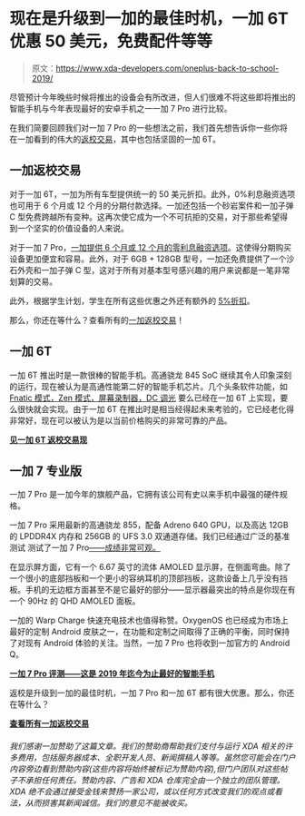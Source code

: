 # 现在是升级到一加的最佳时机，一加 6T 优惠 50 美元，免费配件等等

> 原文：<https://www.xda-developers.com/oneplus-back-to-school-2019/>

尽管预计今年晚些时候将推出的设备会有所改进，但人们很难不将这些即将推出的智能手机与今年表现最好的安卓手机之一一加 7 Pro 进行比较。

在我们简要回顾我们对一加 7 Pro 的一些想法之前，我们首先想告诉你一些你将在一加看到的伟大的[返校交易](https://onepluscom.pxf.io/c/2233363/916678/12532?subId1=UUxdaUeUpU25577&subId2=exda&u=https%3A%2F%2Fwww.oneplus.com%2Fback-to-school-2019)，其中也包括坚固的一加 6T。

## 一加返校交易

对于一加 6T，一加为所有车型提供统一的 50 美元折扣。此外，0%利息融资选项也可用于 6 个月或 12 个月的分期付款选择。一加还包括一个砂岩案件和一加子弹 C 型免费跨越所有变种。这再次使它成为一个不可抗拒的交易，对于那些希望得到一个坚实的价值设备的人来说。

对于一加 7 Pro，[一加提供 6 个月或 12 个月的零利息融资选项](https://onepluscom.pxf.io/c/2233363/916678/12532?subId1=UUxdaUeUpU25577&subId2=exda&u=https%3A%2F%2Fwww.oneplus.com%2Fback-to-school-2019)。这使得分期购买设备更加便宜和容易。此外，对于 6GB + 128GB 型号，一加还免费提供了一个沙石外壳和一加子弹 C 型，这对于所有对基本型号感兴趣的用户来说都是一笔非常划算的交易。

此外，根据学生计划，学生在所有这些优惠之外还有额外的 [5%折扣](https://onepluscom.pxf.io/c/2233363/916678/12532?subId1=UUxdaUeUpU25577&subId2=exda&u=https%3A%2F%2Fwww.oneplus.com%2Fback-to-school-2019)。

那么，你还在等什么？查看所有的[一加返校交易](https://onepluscom.pxf.io/c/2233363/916678/12532?subId1=UUxdaUeUpU25577&subId2=exda&u=https%3A%2F%2Fwww.oneplus.com%2Fback-to-school-2019)！

## 一加 6T

一加 6T 推出时是一款很棒的智能手机。高通骁龙 845 SoC 继续其令人印象深刻的运行，现在被认为是高通性能第二好的智能手机芯片。几个头条软件功能，如 [Fnatic 模式，Zen 模式，屏幕录制器，DC 调光](https://www.xda-developers.com/oneplus-5-5t-oneplus-6-6t-fnatic-mode-ram-boost-android-q/) 要么已经在一加 6T 上实现，要么很快就会实现。由于一加 6T 在推出时是相当经得起未来考验的，它已经老化得非常好，现在可以被认为是以当前价格购买的非常可靠的产品。

**[见一加 6T 返校交易现](https://forum.xda-developers.com/oneplus-6t)**

## 一加 7 专业版

一加 7 Pro 是一加今年的旗舰产品，它拥有该公司有史以来手机中最强的硬件规格。

一加 7 Pro 采用最新的高通骁龙 855，配备 Adreno 640 GPU，以及高达 12GB 的 LPDDR4X 内存和 256GB 的 UFS 3.0 双通道存储。我们已经通过广泛的基准测试 测试了一加 7 Pro[——成绩非常可观。](https://www.xda-developers.com/oneplus-7-pro-review/2/)

在显示屏方面，它有一个 6.67 英寸的流体 AMOLED 显示屏，在侧面弯曲。除了一个很小的底部挡板和一个更小的容纳耳机的顶部挡板，这款设备上几乎没有挡板。手机的无边框方面甚至不是它最好的部分——显示器最突出的特点是你现在有一个 90Hz 的 QHD AMOLED 面板。

一加的 Warp Charge 快速充电技术也值得称赞。OxygenOS 也已经成为市场上最好的定制 Android 皮肤之一，在功能和定制之间取得了正确的平衡，同时保持了对现有 Android 体验的关注。当然，一加 7 Pro 也将收到一加官方的 Android Q。

**[一加 7 Pro 评测——这是 2019 年迄今为止最好的智能手机](https://www.xda-developers.com/oneplus-7-pro-review/)**

返校是升级到一加的最佳时机，一加 7 Pro 和一加 6T 都有很大优惠。那么，你还在等什么？

**[查看所有一加返校交易](https://onepluscom.pxf.io/c/2233363/916678/12532?subId1=UUxdaUeUpU25577&subId2=exda&u=https%3A%2F%2Fwww.oneplus.com%2Fback-to-school-2019)**

###### 我们感谢一加赞助了这篇文章。我们的赞助商帮助我们支付与运行 XDA 相关的许多费用，包括服务器成本、全职开发人员、新闻撰稿人等等。虽然您可能会在门户内容旁边看到赞助内容(这些内容将始终被标记为赞助内容),但门户团队对这些帖子不承担任何责任。赞助内容、广告和 XDA 仓库完全由一个独立的团队管理。XDA 绝不会通过接受金钱来赞扬一家公司，或以任何方式改变我们的观点或看法，从而损害其新闻诚信。我们的意见不能被收买。